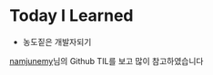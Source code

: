# Today I Learned

* 농도짙은 개발자되기

[namjunemy](https://github.com/namjunemy)님의 Github TIL를 보고 많이 참고하였습니다

